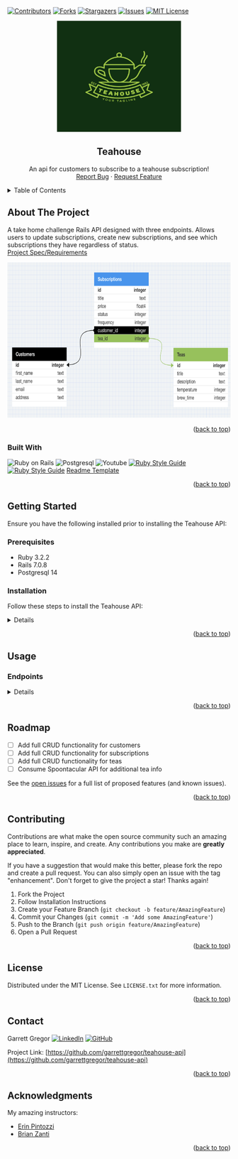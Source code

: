 <a name="readme-top"></a>

[![Contributors][contributors-shield]][contributors-url]
[![Forks][forks-shield]][forks-url]
[![Stargazers][stars-shield]][stars-url]
[![Issues][issues-shield]][issues-url]
[![MIT License][license-shield]][license-url]

<!-- PROJECT LOGO -->
<div align="center">
  <a href="https://github.com/garrettgregor/teahouse-api">
    <img src="images/logo.png" alt="Logo" width="280" height="250">
  </a>

<h2 align="center">Teahouse</h2>

  <p align="center">
    An api for customers to subscribe to a teahouse subscription!
    <br>
    <!--<a href="https://github.com/garrettgregor/teahouse-api"><strong>Explore the docs »</strong></a>-->
    <!--<br>-->
    <!--<a href="https://github.com/garrettgregor/teahouse-api">View Demo</a>-->
    <!--.-->
    <a href="https://github.com/garrettgregor/teahouse-api/issues">Report Bug</a>
    ·
    <a href="https://github.com/garrettgregor/teahouse-api/issues">Request Feature</a>
  </p>
</div>

<!-- TABLE OF CONTENTS -->
<details>
  <summary>Table of Contents</summary>
  <ol>
    <li>
      <a href="#about-the-project">About The Project</a>
      <ul>
        <li><a href="#built-with">Built With</a></li>
      </ul>
    </li>
    <li>
      <a href="#getting-started">Getting Started</a>
      <ul>
        <li><a href="#prerequisites">Prerequisites</a></li>
        <li><a href="#installation">Installation</a></li>
      </ul>
    </li>
    <li><a href="#usage">Usage</a></li>
      <ul>
        <li><a href="#endpoints">Endpoints</a></li>
      </ul>
    <li><a href="#roadmap">Roadmap</a></li>
    <li><a href="#contributing">Contributing</a></li>
    <li><a href="#license">License</a></li>
    <li><a href="#contact">Contact</a></li>
    <li><a href="#acknowledgments">Acknowledgments</a></li>
  </ol>
</details>

<!-- ABOUT THE PROJECT -->
## About The Project

A take home challenge Rails API designed with three endpoints. Allows users to update subscriptions, create new subscriptions, and see which subscriptions they have regardless of status.<br>[Project Spec/Requirements](https://mod4.turing.edu/projects/take_home/take_home_be)

<div align="center">
  <a href="https://github.com/garrettgregor/teahouse-api">
    <img src="images/teahouse_schema.png" alt="project1" width="770" height="350">
  </a>
</div>

<p align="right">(<a href="#readme-top">back to top</a>)</p>

### Built With

![Ruby on Rails](https://img.shields.io/badge/Ruby_on_Rails-CC0000?style=for-the-badge&logo=ruby-on-rails&logoColor=white)
![Postgresql](https://img.shields.io/badge/PostgreSQL-316192?style=for-the-badge&logo=postgresql&logoColor=white)
![Youtube](https://img.shields.io/badge/YouTube-FF0000?style=for-the-badge&logo=youtube&logoColor=white)
[![Ruby Style Guide](https://img.shields.io/badge/code_style-rubocop-brightgreen.svg)](https://github.com/rubocop/rubocop)
[![Ruby Style Guide](https://img.shields.io/badge/code_style-community-brightgreen.svg)](https://rubystyle.guide)
[Readme Template](https://github.com/othneildrew/Best-README-Template)

<p align="right">(<a href="#readme-top">back to top</a>)</p>

<!-- GETTING STARTED -->
## Getting Started

Ensure you have the following installed prior to installing the Teahouse API:

### Prerequisites

- Ruby 3.2.2
- Rails 7.0.8
- Postgresql 14

### Installation

Follow these steps to install the Teahouse API:

<details close>

1. Fork or clone a copy of this repo, then run the following commands from the project directory in your terminal:

    ```zsh
    git clone https://github.com/garrettgregor/teahouse-api.git
    ```

1. Navigate to the project directory:

    ```zsh
    cd teahouse-api
    ```

1. Install the required gems:

    ```zsh
    bundle install
    ```

1. Run migrations:

    ```zsh
    rails db:{drop,create,migrate,seed}
    ```

1. Run test suite to ensure functionality is working.

    ```zsh
    bundle exec rspec
    ```

1. Start the development server:

    ```zsh
    rails s
    ```

    1. The server should start running at <http://127.0.0.1:3000/>

</details>
<p align="right">(<a href="#readme-top">back to top</a>)</p>

<!-- USAGE EXAMPLES -->
## Usage

### Endpoints

<details close>

### Show Customer and their Subscriptions

<details close>

```http
GET /api/v1/customers/:id/
```

#### Parameters

```
:id => customer_id
```

| Code | Description |
| :--- | :---------- |
| 200  | `OK`        |

#### Example Response

```json
{
    "data": {
        "type": "customer",
        "id": 1,
        "attributes": {
            "first_name": "Tea",
            "last_name": "Tree",
            "email": "tea@teatree.com",
            "address": "123 Main St, New York, NY 10101"
        },
        "subscriptions": [
            {
                "id": 1,
                "title": "Premium",
                "status": "inactive",
                "price": 5.99,
                "frequency": "yearly",
                "tea_id": 1,
                "tea_name": "Bael Fruit",
                "tea_description": "Quae accusamus quia laudantium.",
                "tea_temperature": 212,
                "tea_brew_time": 242
            },
            {
                "id": 2,
                "title": "Premium",
                "status": "active",
                "price": 5.99,
                "frequency": "monthly",
                "tea_id": 2,
                "tea_name": "Kapor",
                "tea_description": "Culpa tenetur nihil ipsum.",
                "tea_temperature": 175,
                "tea_brew_time": 299
            }
        ]
    }
}
```

##### Error Response

| Code | Description |
| :--- | :---------- |
| 404  | `NOT FOUND` |

```json
{
    "errors": [
        {
            "status": "404",
            "title": "Couldn't find Customer with 'id'=2"
        }
    ]
}
```

</details>

### Create a new Subscription

<details close>

```http
POST /api/v1/customers/:id/subscriptions
```

#### Parameters

```
:id => customer_id
```

| Code | Description |
| :--- | :---------- |
| 200  | `OK`  |

#### Request Body

```json
{
  "tea_id": 1,
  "title": "Student Subscription",
  "price": 5.99,
  "status": 1,
  "frequency": 0
}
```

#### Example Response

```json
{
  "data": {
    "id": "4",
    "type": "subscription",
    "attributes": {
      "title": "Student Subscription",
      "price": 5.99,
      "status": "active",
      "frequency": "daily"
    },
    "relationships": {
      "tea": {
        "data": {
            "id": "1",
            "type": "tea"
        }
      },
      "customer": {
        "data": {
            "id": "1",
            "type": "customer"
        }
      }
    }
  }
}
```

##### Error Response

| Code | Description |
| :--- | :---------- |
| 406  | `NOT ACCEPTABLE` |

```json
{
  "error": "Cannot create this subscription"
}
```

</details>

### Update Subscription Status for a Customer

<details close>

```http
PATCH /api/v1/customers/:customer_id/subscriptions/:subscription_id
```

#### Parameters

```
:customer_id => customer_id
:subscription_id => subscription_id
```

| Code | Description |
| :--- | :---------- |
| 200  | `OK`  |

#### Request Body

```json
{
  "subscription":
    {
      "status": 0
    }
}
```

#### Example Response

```json
{
  "data": {
    "id": "3",
    "type": "subscription",
    "attributes": {
      "title": "Student Subscription",
      "price": 5.99,
      "status": "inactive",
      "frequency": "daily"
    },
    "relationships": {
      "tea": {
        "data": {
          "id": "1",
          "type": "tea"
        }
      },
      "customer": {
        "data": {
          "id": "1",
          "type": "customer"
        }
      }
    }
  }
}
```

Error Response:

| Code | Description |
| :--- | :---------- |
| 406  | `NOT ACCEPTABLE` |

```json
{
  "error": "Cannot update this subscription"
}
```

</details>

</details>
</details>
</details>

<p align="right">(<a href="#readme-top">back to top</a>)</p>

<!-- ROADMAP -->
## Roadmap

- [ ] Add full CRUD functionality for customers
- [ ] Add full CRUD functionality for subscriptions
- [ ] Add full CRUD functionality for teas
- [ ] Consume Spoontacular API for additional tea info

See the [open issues](https://github.com/garrettgregor/teahouse-api/issues) for a full list of proposed features (and known issues).

<p align="right">(<a href="#readme-top">back to top</a>)</p>

<!-- CONTRIBUTING -->
## Contributing

Contributions are what make the open source community such an amazing place to learn, inspire, and create. Any contributions you make are **greatly appreciated**.

If you have a suggestion that would make this better, please fork the repo and create a pull request. You can also simply open an issue with the tag "enhancement".
Don't forget to give the project a star! Thanks again!

1. Fork the Project
1. Follow Installation Instructions
1. Create your Feature Branch (`git checkout -b feature/AmazingFeature`)
1. Commit your Changes (`git commit -m 'Add some AmazingFeature'`)
1. Push to the Branch (`git push origin feature/AmazingFeature`)
1. Open a Pull Request

<p align="right">(<a href="#readme-top">back to top</a>)</p>

<!-- LICENSE -->
## License

Distributed under the MIT License. See `LICENSE.txt` for more information.

<p align="right">(<a href="#readme-top">back to top</a>)</p>

<!-- CONTACT -->
## Contact

Garrett Gregor [![LinkedIn][linkedin-shield]][linkedin-url-gg] [![GitHub][github-shield]][github-url-gg]

Project Link: [https://github.com/garrettgregor/teahouse-api](https://github.com/garrettgregor/teahouse-api)

<p align="right">(<a href="#readme-top">back to top</a>)</p>

<!-- ACKNOWLEDGMENTS -->
## Acknowledgments

My amazing instructors:

- [Erin Pintozzi](https://github.com/epintozzi)
- [Brian Zanti](https://github.com/BrianZanti)

<p align="right">(<a href="#readme-top">back to top</a>)</p>

<!-- MARKDOWN LINKS & IMAGES -->
<!-- https://www.markdownguide.org/basic-syntax/#reference-style-links -->
[contributors-shield]: https://img.shields.io/github/contributors/garrettgregor/teahouse-api.svg?style=for-the-badge
[contributors-url]: https://github.com/garrettgregor/teahouse-api/graphs/contributors
[forks-shield]: https://img.shields.io/github/forks/garrettgregor/teahouse-api.svg?style=for-the-badge
[forks-url]: https://github.com/garrettgregor/teahouse-api/network/members
[stars-shield]: https://img.shields.io/github/stars/garrettgregor/teahouse-api.svg?style=for-the-badge
[stars-url]: https://github.com/garrettgregor/teahouse-api/stargazers
[issues-shield]: https://img.shields.io/github/issues/garrettgregor/teahouse-api.svg?style=for-the-badge
[issues-url]: https://github.com/garrettgregor/teahouse-api/issues
[license-shield]: https://img.shields.io/github/license/garrettgregor/teahouse-api.svg?style=for-the-badge
[license-url]: https://github.com/garrettgregor/teahouse-api/blob/master/LICENSE.txt
[github-shield]: https://img.shields.io/badge/GitHub-100000?style=for-the-badge&logo=github&logoColor=white
[github-url-gg]: https://github.com/garrettgregor
[linkedin-shield]: https://img.shields.io/badge/-LinkedIn-black.svg?style=for-the-badge&logo=linkedin&colorB=555
[linkedin-url-gg]: https://linkedin.com/in/garrett-gregor
